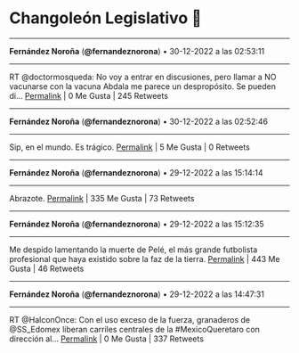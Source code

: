 # Changoleón Legislativo 🙈
*****
**Fernández Noroña** (**@fernandeznorona**) • 30-12-2022 a las 02:53:11
*****
RT @doctormosqueda: No voy a entrar en discusiones, pero llamar a NO vacunarse con la vacuna Abdala me parece un despropósito.
Se pueden di…
[Permalink](https://twitter.com/fernandeznorona/status/1608778217799962624) | 0 Me Gusta | 245 Retweets
*****
**Fernández Noroña** (**@fernandeznorona**) • 30-12-2022 a las 02:52:46
*****
Sip, en el mundo. Es trágico.
[Permalink](https://twitter.com/fernandeznorona/status/1608778114292936707) | 5 Me Gusta | 0 Retweets
*****
**Fernández Noroña** (**@fernandeznorona**) • 29-12-2022 a las 15:14:14
*****
Abrazote.
[Permalink](https://twitter.com/fernandeznorona/status/1608602320065163266) | 335 Me Gusta | 73 Retweets
*****
**Fernández Noroña** (**@fernandeznorona**) • 29-12-2022 a las 15:12:35
*****
Me despido lamentando la muerte de Pelé, el más grande futbolista profesional que haya existido sobre la faz de la tierra.
[Permalink](https://twitter.com/fernandeznorona/status/1608601907899301888) | 443 Me Gusta | 46 Retweets
*****
**Fernández Noroña** (**@fernandeznorona**) • 29-12-2022 a las 14:47:31
*****
RT @HalconOnce: Con el uso exceso de la fuerza, granaderos de @SS_Edomex liberan carriles centrales de la #MexicoQueretaro con dirección al…
[Permalink](https://twitter.com/fernandeznorona/status/1608595597199814658) | 0 Me Gusta | 337 Retweets